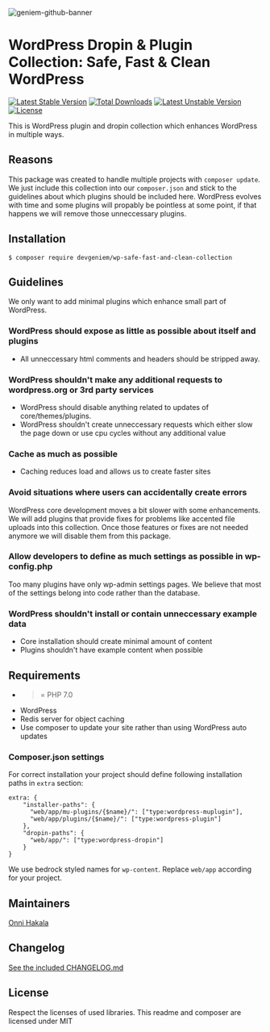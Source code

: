 ![geniem-github-banner](https://cloud.githubusercontent.com/assets/5691777/14319886/9ae46166-fc1b-11e5-9630-d60aa3dc4f9e.png)
# WordPress Dropin & Plugin Collection: Safe, Fast & Clean WordPress
[![Latest Stable Version](https://poser.pugx.org/devgeniem/wp-sanitize-accented-uploads/v/stable)](https://packagist.org/packages/devgeniem/wp-safe-fast-and-clean-collection) [![Total Downloads](https://poser.pugx.org/devgeniem/wp-safe-fast-and-clean-collection/downloads)](https://packagist.org/packages/devgeniem/wp-safe-fast-and-clean-collection) [![Latest Unstable Version](https://poser.pugx.org/devgeniem/wp-safe-fast-and-clean-collection/v/unstable)](https://packagist.org/packages/devgeniem/wp-safe-fast-and-clean-collection) [![License](https://poser.pugx.org/devgeniem/wp-safe-fast-and-clean-collection/license)](https://packagist.org/packages/devgeniem/wp-safe-fast-and-clean-collection)

This is WordPress plugin and dropin collection which enhances WordPress in multiple ways.

## Reasons
This package was created to handle multiple projects with `composer update`. We just include this collection into our `composer.json` and stick to the guidelines about which plugins should be included here. WordPress evolves with time and some plugins will propably be pointless at some point, if that happens we will remove those unneccessary plugins.

## Installation
```
$ composer require devgeniem/wp-safe-fast-and-clean-collection
```

## Guidelines
We only want to add minimal plugins which enhance small part of WordPress.

### WordPress should expose as little as possible about itself and plugins
* All unneccessary html comments and headers should be stripped away.

### WordPress shouldn't make any additional requests to wordpress.org or 3rd party services
* WordPress should disable anything related to updates of core/themes/plugins.
* WordPress shouldn't create unneccessary requests which either slow the page down or use cpu cycles without any additional value

### Cache as much as possible
* Caching reduces load and allows us to create faster sites

### Avoid situations where users can accidentally create errors
WordPress core development moves a bit slower with some enhancements. We will add plugins that provide fixes for problems like accented file uploads into this collection. Once those features or fixes are not needed anymore we will disable them from this package.

### Allow developers to define as much settings as possible in wp-config.php
Too many plugins have only wp-admin settings pages. We believe that most of the settings belong into code rather than the database.

### WordPress shouldn't install or contain unneccessary example data
* Core installation should create minimal amount of content
* Plugins shouldn't have example content when possible

## Requirements
* >= PHP 7.0
* WordPress
* Redis server for object caching
* Use composer to update your site rather than using WordPress auto updates

### Composer.json settings
For correct installation your project should define following installation paths in `extra` section:
```
extra: {
    "installer-paths": {
      "web/app/mu-plugins/{$name}/": ["type:wordpress-muplugin"],
      "web/app/plugins/{$name}/": ["type:wordpress-plugin"]
    },
    "dropin-paths": {
      "web/app/": ["type:wordpress-dropin"]
    }
}
```

We use bedrock styled names for `wp-content`. Replace `web/app` according for your project.

## Maintainers
[Onni Hakala](https://github.com/onnimonni)

## Changelog
[See the included CHANGELOG.md](CHANGELOG.md)

## License
Respect the licenses of used libraries. This readme and composer are licensed under MIT
